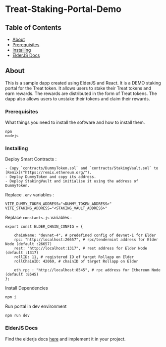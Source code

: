 # Treat-Staking-Portal-Demo

## Table of Contents

- [About](#about)
- [Prerequisites](#prerequisites)
- [Installing](#installing)
- [ElderJS Docs](#elderjs_docs)

## About <a name = "about"></a>

This is a sample dapp created using ElderJS and React. It is a DEMO staking portal for the Treat token. It allows users to stake their Treat tokens and earn rewards. The rewards are distributed in the form of Treat tokens. The dapp also allows users to unstake their tokens and claim their rewards.

### Prerequisites <a name = "prerequisites"></a>

What things you need to install the software and how to install them.

```
npm
nodejs
```

### Installing <a name = "installing"></a>
Deploy Smart Contracts : 
```
- Copy `contracts/DummyToken.sol` and `contracts/StakingVault.sol` to [Remix]("https://remix.ethereum.org/").
- Deploy DummyToken and copy its address.
- Deploy StakingVault and initialise it using the address of DummyToken.
```

Replace `.env` variables :
```
VITE_DUMMY_TOKEN_ADDRESS="<DUMMY_TOKEN_ADDRESS>"
VITE_STAKING_ADDRESS="<STAKING_VAULT_ADDRESS>"
```

Replace `constants.js` variables :
```
export const ELDER_CHAIN_CONFIG = {

    chainName: "devnet-4", # predefined config of devnet-1 for Elder
    rpc: "http://localhost:26657", # rpc/tendermint address for Elder Node (default :26657)
    rest: "http://localhost:1317", # rest address for Elder Node (default :1317)
    rollID: 11, # registered ID of target Rollapp on Elder
    rollChainID: 42069, # chainID of target Rollapp on Elder

    eth_rpc : "http://localhost:8545", # rpc address for Ethereum Node (default :8545)
};
```

Install Dependencies

```
npm i
```

Run portal in dev environment
```
npm run dev
```

### ElderJS Docs <a name = "elderjs_docs"></a>
Find the elderjs docs [here]("https://github.com/0xElder/elderjs") and implement it in your project.
